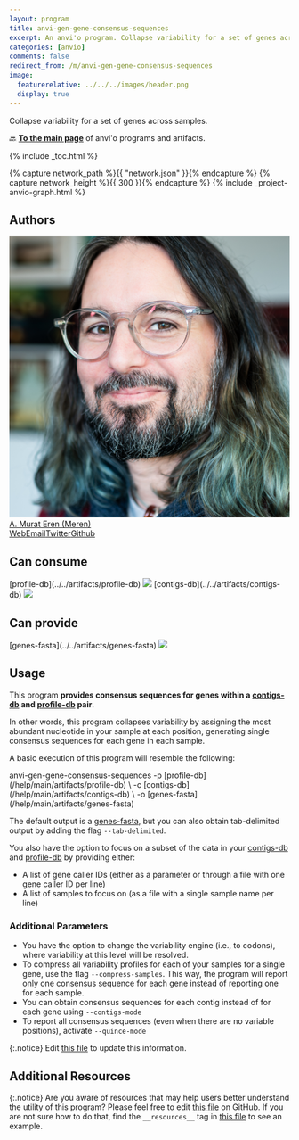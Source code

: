 ```yaml
---
layout: program
title: anvi-gen-gene-consensus-sequences
excerpt: An anvi'o program. Collapse variability for a set of genes across samples.
categories: [anvio]
comments: false
redirect_from: /m/anvi-gen-gene-consensus-sequences
image:
  featurerelative: ../../../images/header.png
  display: true
---
```


Collapse variability for a set of genes across samples.

🔙 **[To the main page](../../)** of anvi'o programs and artifacts.


{% include _toc.html %}
<div id="svg" class="subnetwork"></div>
{% capture network_path %}{{ "network.json" }}{% endcapture %}
{% capture network_height %}{{ 300 }}{% endcapture %}
{% include _project-anvio-graph.html %}


## Authors

<div class="anvio-person"><div class="anvio-person-info"><div class="anvio-person-photo"><img class="anvio-person-photo-img" src="../../images/authors/meren.jpg" /></div><div class="anvio-person-info-box"><a href="/people/meren" target="_blank"><span class="anvio-person-name">A. Murat Eren (Meren)</span></a><div class="anvio-person-social-box"><a href="http://merenlab.org" class="person-social" target="_blank"><i class="fa fa-fw fa-home"></i>Web</a><a href="mailto:a.murat.eren@gmail.com" class="person-social" target="_blank"><i class="fa fa-fw fa-envelope-square"></i>Email</a><a href="http://twitter.com/merenbey" class="person-social" target="_blank"><i class="fa fa-fw fa-twitter-square"></i>Twitter</a><a href="http://github.com/meren" class="person-social" target="_blank"><i class="fa fa-fw fa-github"></i>Github</a></div></div></div></div>



## Can consume


<p style="text-align: left" markdown="1"><span class="artifact-r">[profile-db](../../artifacts/profile-db) <img src="../../images/icons/DB.png" class="artifact-icon-mini" /></span> <span class="artifact-r">[contigs-db](../../artifacts/contigs-db) <img src="../../images/icons/DB.png" class="artifact-icon-mini" /></span></p>


## Can provide


<p style="text-align: left" markdown="1"><span class="artifact-p">[genes-fasta](../../artifacts/genes-fasta) <img src="../../images/icons/FASTA.png" class="artifact-icon-mini" /></span></p>


## Usage


This program **provides consensus sequences for genes within a <span class="artifact-n">[contigs-db](/help/main/artifacts/contigs-db)</span> and <span class="artifact-n">[profile-db](/help/main/artifacts/profile-db)</span> pair**.

In other words, this program collapses variability by assigning the most abundant nucleotide in your sample at each position, generating single consensus sequences for each gene in each sample. 

A basic execution of this program will resemble the following: 

<div class="codeblock" markdown="1">
anvi&#45;gen&#45;gene&#45;consensus&#45;sequences &#45;p <span class="artifact&#45;n">[profile&#45;db](/help/main/artifacts/profile&#45;db)</span> \
                                  &#45;c <span class="artifact&#45;n">[contigs&#45;db](/help/main/artifacts/contigs&#45;db)</span> \
                                  &#45;o <span class="artifact&#45;n">[genes&#45;fasta](/help/main/artifacts/genes&#45;fasta)</span> 
</div>

The default output is a <span class="artifact-n">[genes-fasta](/help/main/artifacts/genes-fasta)</span>, but you can also obtain tab-delimited output by adding the flag `--tab-delimited`.

You also have the option to focus on a subset of the data in your <span class="artifact-n">[contigs-db](/help/main/artifacts/contigs-db)</span> and <span class="artifact-n">[profile-db](/help/main/artifacts/profile-db)</span> by providing either: 

- A list of gene caller IDs (either as a parameter or through a file with one gene caller ID per line)
- A list of samples to focus on (as a file with a single sample name per line) 

### Additional Parameters 

- You have the option to change the variability engine (i.e., to codons), where variability at this level will be resolved. 
- To compress all variability profiles for each of your samples for a single gene, use the flag `--compress-samples`. This way, the program will report only one consensus sequence for each gene instead of reporting one for each sample. 
- You can obtain consensus sequences for each contig instead of for each gene using `--contigs-mode`
- To report all consensus sequences (even when there are no variable positions), activate `--quince-mode`


{:.notice}
Edit [this file](https://github.com/merenlab/anvio/tree/master/anvio/docs/programs/anvi-gen-gene-consensus-sequences.md) to update this information.


## Additional Resources



{:.notice}
Are you aware of resources that may help users better understand the utility of this program? Please feel free to edit [this file](https://github.com/merenlab/anvio/tree/master/bin/anvi-gen-gene-consensus-sequences) on GitHub. If you are not sure how to do that, find the `__resources__` tag in [this file](https://github.com/merenlab/anvio/blob/master/bin/anvi-interactive) to see an example.
